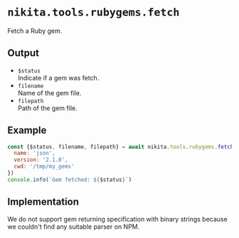 
# `nikita.tools.rubygems.fetch`

Fetch a Ruby gem.

## Output

* `$status`   
  Indicate if a gem was fetch.
* `filename`   
  Name of the gem file.
* `filepath`   
  Path of the gem file.

## Example

```js
const {$status, filename, filepath} = await nikita.tools.rubygems.fetch({
  name: 'json',
  version: '2.1.0',
  cwd: '/tmp/my_gems'
})
console.info(`Gem fetched: ${$status}`)
```

## Implementation

We do not support gem returning specification with binary strings because we
couldn't find any suitable parser on NPM.
